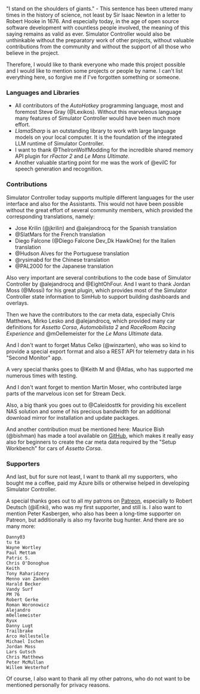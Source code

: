 "I stand on the shoulders of giants." - This sentence has been uttered many times in the history of science, not least by Sir Isaac Newton in a letter to Robert Hooke in 1676. And especially today, in the age of open source software development with countless people involved, the meaning of this saying remains as valid as ever. Simulator Controller would also be unthinkable without the preparatory work of other projects, without valuable contributions from the community and without the support of all those who believe in the project.

Therefore, I would like to thank everyone who made this project possible and I would like to mention some projects or people by name. I can't list everything here, so forgive me if I've forgotten something or someone.

### Languages and Libraries

- All contributors of the *AutoHotkey* programming language, most and foremost Steve Gray (@Lexikos). Without this marveleous language many features of Simulator Controller would have been much more effort.
- *LlamaSharp* is an outstanding library to work with large language models on your local computer. It is the foundation of the integrated LLM runtime of Simulator Controller.
- I want to thank @TheIronWolfModding for the incredible shared memory API plugin for *rFactor 2* and *Le Mans Ultimate*.
- Another valuable starting point for me was the work of @evilC for speech generation and recognition.

### Contributions

Simulator Controller today supports multiple different languages for the user interface and also for the Assistants. This would not have been possible without the great effort of several community members, which provided the corresponding translations, namely:

- Jose Krilin (@jkrilin) and @alejandrocq for the Spanish translation
- @SlatMars for the French translation
- Diego Falcone (@Diego Falcone Dev_Dk HawkOne) for the Italien translation
- @Hudson Alves for the Portuguese translation
- @rysimabd for the Chinese translation
- @PAL2000 for the Japanese translation

Also very important are several contributions to the code base of Simulator Controller by @alejandrocq and @EightOhFour. And I want to thank Jordan Moss (@Mossi) for his great plugin, which provides most of the Simulator Controller state information to SimHub to support building dashboards and overlays.

Then we have the contributors to the car meta data, especially Chris Matthews, Mirko Lesko and @alejandrocq, which provided many car definitions for *Assetto Corsa*, *Automobilista 2* and *RaceRoom Racing Experience* and @mOellemeister for the *Le Mans Ultimate* data.

And I don't want to forget Matus Celko (@winzarten), who was so kind to provide a special export format and also a REST API for telemetry data in his "Second Monitor" app.

A very special thanks goes to @Keith M and @Atlas, who has supported me numerous times with testing.

And I don't want forget to mention Martin Moser, who contributed large parts of the marvelous icon set for Stream Deck.

Also, a big thank you goes out to @Caleidosttk for providing his excellent NAS solution and some of his precious bandwidth for an additional download mirror for installation and update packages.

And another contribution must be mentioned here: Maurice Bish (@bishman) has made a tool available on [GitHub](https://github.com/mauricebish/SimControllerCreator), which makes it really easy also for beginners to create the car meta data required by the "Setup Workbench" for cars of *Assetto Corsa*.

### Supporters

And last, but for sure not least, I want to thank all my supporters, who bought me a coffee, paid my Azure bills or otherwise helped in developing Simulator Controller.

A special thanks goes out to all my patrons on [Patreon](https://www.patreon.com/c/simulatorcontroller), especially to Robert Deutsch (@iEnki), who was my first supporter, and still is. I also want to mention Peter Kasbergen, who also has been a long-time supporter on Patreon, but additionally is also my favorite bug hunter. And there are so many more:

	Danny03
	tu ta
	Wayne Wortley
	Paul Mettam
	Patric S.
	Chris O'Donoghue
	Keith
	Tony Raharidzery
	Menno van Zanden
	Harald Becker
	Vandy Surf
	PM 76
	Robert Gerke
	Roman Woronowicz
	Alejandro
	m0ellemeister
	Ryux
	Danny Lugt
	Trailbrake
	Arco Hollestelle
	Michael Ischen
	Jordan Moss
	Lars Gutsch
	Chris Matthews
	Peter McMullan
	Willem Westerhof

Of course, I also want to thank all my other patrons, who do not want to be mentioned personally for privacy reasons.
